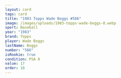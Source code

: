 ```yaml
---
layout: card
tags: card
title: "1983 Topps Wade Boggs #586"
image: /images/uploads/1983-topps-wade-boggs-8.webp
sport: Baseball
year: "1983"
brand: Topps
player: Wade Boggs
lastName: Boggs
number: "586"
isRookie: true
condition: PSA 8
value: 17
order: 10
---
```

